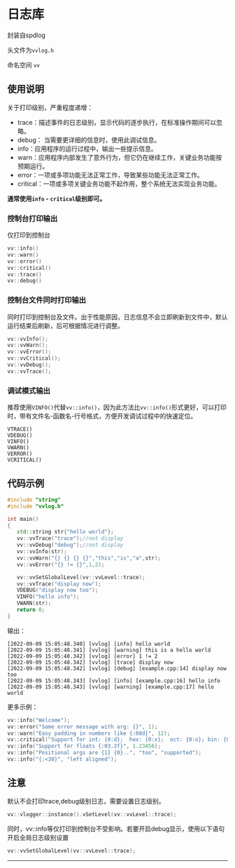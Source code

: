 # 日志库

封装自spdlog

头文件为`vvlog.h`

命名空间 `vv`

## 使用说明

关于打印级别，严重程度递增：

- trace：描述事件的日志级别，显示代码的逐步执行，在标准操作期间可以忽略。
- debug： 当需要更详细的信息时，使用此调试信息。
- info：应用程序的运行过程中，输出一些提示信息。
- warn：应用程序内部发生了意外行为，但它仍在继续工作，关键业务功能按预期运行。
- error：一项或多项功能无法正常工作，导致某些功能无法正常工作。
- critical：一项或多项关键业务功能不起作用，整个系统无法实现业务功能。

**通常使用`info` - `critical`级别即可。**

### 控制台打印输出

仅打印到控制台

```cpp
vv::info()
vv::warn()
vv::error()
vv::critical()
vv::trace()
vv::debug()
```

### 控制台文件同时打印输出

同时打印到控制台及文件。出于性能原因，日志信息不会立即刷新到文件中，默认运行结束后刷新，后可根据情况进行调整。

```cpp
vv::vvInfo();
vv::vvWarn();
vv::vvError();
vv::vvCritical();
vv::vvDebug();
vv::vvTrace();
```

### 调试模式输出

推荐使用`VINFO()`代替`vv::info()`，因为此方法比`vv::info()`形式更好，可以打印时，带有文件名-函数名-行号格式，方便开发调试过程中的快速定位。

```
VTRACE()
VDEBUG()
VINFO()
VWARN()
VERROR()
VCRITICAL()
```

## 代码示例

```cpp
#include "string"
#include "vvlog.h"

int main()
{
   std::string str{"hello world"};
   vv::vvTrace("trace");//not display
   vv::vvDebug("debug");//not display
   vv::vvInfo(str);
   vv::vvWarn("{} {} {} {}","this","is","a",str);
   vv::vvError("{} != {}",1,2);

   vv::vvSetGlobalLevel(vv::vvLevel::trace);
   vv::vvTrace("display now");
   VDEBUG("display now too");
   VINFO("hello info");
   VWARN(str);
   return 0;
}
```

输出：

```
[2022-09-09 15:05:48.340] [vvlog] [info] hello world
[2022-09-09 15:05:48.341] [vvlog] [warning] this is a hello world
[2022-09-09 15:05:48.342] [vvlog] [error] 1 != 2
[2022-09-09 15:05:48.342] [vvlog] [trace] display now
[2022-09-09 15:05:48.342] [vvlog] [debug] [example.cpp:14] display now too
[2022-09-09 15:05:48.343] [vvlog] [info] [example.cpp:16] hello info
[2022-09-09 15:05:48.343] [vvlog] [warning] [example.cpp:17] hello world
```

更多示例：

```cpp
vv::info("Welcome");
vv::error("Some error message with arg: {}", 1);
vv::warn("Easy padding in numbers like {:08d}", 12);
vv::critical("Support for int: {0:d};  hex: {0:x};  oct: {0:o}; bin: {0:b}", 42);
vv::info("Support for floats {:03.2f}", 1.23456);
vv::info("Positional args are {1} {0}..", "too", "supported");
vv::info("{:<30}", "left aligned");
```

## 注意

默认不会打印trace,debug级别日志，需要设置日志级别。

```cpp
vv::vlogger::instance().vSetLevel(vv::vvLevel::trace);
```

同时，vv::info等仅打印到控制台不受影响。若要开启debug显示，使用以下语句开启全局日志级别设置

```cpp
vv::vvSetGlobalLevel(vv::vvLevel::trace);
```





----

